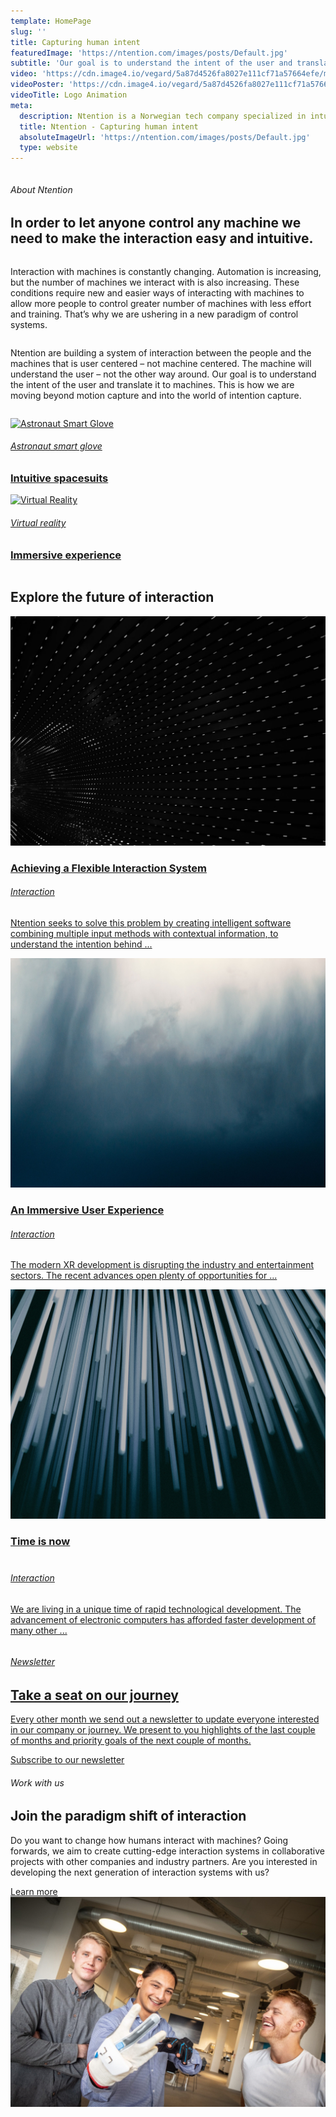 ```yaml
---
template: HomePage
slug: ''
title: Capturing human intent
featuredImage: 'https://ntention.com/images/posts/Default.jpg'
subtitle: 'Our goal is to understand the intent of the user and translate it to machines. This is how we are moving beyond motion capture and into the world of intention capture.'
video: 'https://cdn.image4.io/vegard/5a87d4526fa8027e111cf71a57664efe/manifest/video.m3u8'
videoPoster: 'https://cdn.image4.io/vegard/5a87d4526fa8027e111cf71a57664efe/manifest/video.m3u8'
videoTitle: Logo Animation
meta:
  description: Ntention is a Norwegian tech company specialized in intuitive interaction systems. In order to let anyone control any machine we need to make the interaction easy and intuitive. In short time the company has developed groundbreaking technology for use of hand gestures in VR for the construction industry and has an on-going research project with NASA partners for developing interaction systems in next-generation spacesuits.
  title: Ntention - Capturing human intent
  absoluteImageUrl: 'https://ntention.com/images/posts/Default.jpg'
  type: website
---
```



<div class="row space-100t">
  <div class="column"><h6>
About Ntention </h6><h2>
In order to let anyone control any machine we need to make the interaction easy and intuitive.</h2>
</div>
<div class="column"></div>
</div>

<div class="row">
  <div class="column">
  <p>
  Interaction with machines is constantly changing. Automation is increasing, but the number of machines we interact with is also increasing. These conditions require new and easier ways of interacting with machines to allow more people to control greater number of machines with less effort and training. That’s why we are ushering in a new paradigm of control systems.
  </p>
</div>
  <div class="column">
  <p>
  Ntention are building a system of interaction between the people and the machines that is user centered – not machine centered. The machine will understand the user – not the other way around. Our goal is to understand the intent of the user and translate it to machines. This is how we are moving beyond motion capture and into the world of intention capture.</div>
  </p>
</div>

<div class="row space-100t">
  <div class="column">
    <div class="container hover-image full-mobile"><a href="/posts/astronaut-smart-glove/">
      <img src="/images/technology/Astronautglove-showcase.jpg" alt="Astronaut Smart Glove">
      <div class="text-block">
        <h6>Astronaut smart glove</h6>
        <h3>Intuitive spacesuits</h3>
      </div>
      </a>
    </div>
</div>
<div class="column">
    <div class="container hover-image full-mobile"><a href="/technology/virtual-reality">
      <img src="/images/technology/VR-showcase.jpg" alt="Virtual Reality">
      <div class="text-block">
        <h6>Virtual reality</h6>
        <h3>Immersive experience</h3>
      </div>
      </a>
    </div>
</div>
</div>


<div class="row section space-100t">
<h2>Explore the future of interaction</h2>
 <div class="column3">
 <div class="PostCard">
        <a href="/posts/achieving-a-flexible-interaction-system/" class="PostCard">
        <div class="home-image relative">
        <img src="images/Flexible-interaction-system.jpg" alt="Flexible interaction system">
        </div>
        <div class="PostCard--Content">
            <div class="home-title">
            <h3>Achieving a Flexible Interaction System</h3>
            </div>
            <h6>Interaction</h6>
        <div class="PostCard--Excerpt">
        <p>
        Ntention seeks to solve this problem by creating intelligent software combining multiple input methods with contextual information, to understand the intention behind ...
        </p>
        </div>
        </div>
</div>
</div>
<div class="column3">
<div class="PostCard">
       <a href="/posts/an-immersive-user-experience/" class="PostCard">
       <div class="home-image relative">
       <img src="images/An-immersive-user-experience.jpg" alt="An immersive user experience">
       </div>
       <div class="PostCard--Content">
           <div class="home-title">
           <h3>An Immersive User Experience</h3>
           </div>
           <h6>Interaction</h6>
       <div class="PostCard--Excerpt">
       <p>
       The modern XR development is disrupting the industry and entertainment sectors. The recent advances open plenty of opportunities for ...
       </p>
       </div>
       </div>
</div>
</div>
<div class="column3">
<div class="PostCard">
       <a href="/posts/intuitive-interaction-why-the-time-is-now/" class="PostCard">
       <div class="home-image relative">
       <img src="images/Time-is-now.jpg" alt="Time is now">
       </div>
       <div class="PostCard--Content">
           <div class="home-title">
           <h3>Time is now <br> </br></h3>
           </div>
           <h6>Interaction</h6>
       <div class="PostCard--Excerpt">
       <p>
       We are living in a unique time of rapid technological development. The advancement of electronic computers has afforded faster development of many other ...
       </p>
       </div>
       </div>
</div>
</div>
</div>


<div class="row section">
 <div class="column">
    <div class="full-width dark">
        <h6>Newsletter</h6>
        <h2>Take a seat on our journey</h2>
        <p>
        Every other month we send out a newsletter to update everyone interested in our company or journey. We present to you highlights of the last couple of months and priority goals of the next couple of months.</p>
        <a class="button gradient" href="/subscribe">Subscribe to our newsletter</a>
    </div>
<div class="column"></div>
</div>
</div>

<div class="row space-100t space-100b reverse">
  <div class="column">
        <h6>Work with us</h6>
        <h2>Join the paradigm shift of interaction</h2>
        <p>
        Do you want to change how humans interact with machines? Going forwards, we aim to create cutting-edge interaction systems in collaborative projects with other companies and industry partners. Are you interested in developing the next generation of interaction systems with us?</p>
        <a class="button gradient" href="/career">Learn more</a>
    </div>
<div class="column">
    <div class="full-mobile">
      <img src="images/Technology.jpg" alt="Work with us">
    </div>
</div>
</div>
